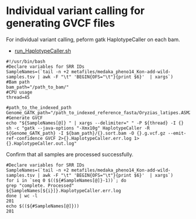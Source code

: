 # Individual variant calling for generating GVCF files

For individual variant calling, peform gatk HaplotypeCaller on each bam.

- [run_HaplotypeCaller.sh](scripts/run_HaplotypeCaller.sh)
```
#!/usr/bin/bash
#Declare variables for SRR IDs
SampleNames=(`tail -n +2 metafiles/medaka_pheno14_Kon-add-wild-samples.tsv | awk -F "\t" 'BEGIN{OFS="\t"}{print $6}'  | xargs`)
#Bam path
bam_path="/path_to_bam/"
#CPU usage
thread=45

#path_to_the_indexed_path
Genome_GATK_path="/path_to_indexed_reference_fasta/Oryzias_latipes.ASM223467v1.dna_sm.toplevel.fa"
#Generate GVCF
echo "${SampleNames[@]} " | xargs --delimiter=" " -P ${thread} -I {} sh -c "gatk --java-options "-Xmx10g" HaplotypeCaller -R ${Genome_GATK_path} -I ${bam_path}/{}.sort.bam -O {}.g.vcf.gz --emit-ref-confidence GVCF 2>{}.HaplotypeCaller.err.log 1>{}.HaplotypeCaller.out.log"
```

Confirm that all samples are processed successfully.
```
#Declare variables for SRR IDs
SampleNames=(`tail -n +2 metafiles/medaka_pheno14_Kon-add-wild-samples.tsv | awk -F "\t" 'BEGIN{OFS="\t"}{print $6}'  | xargs`)
for i in `seq 0 $((${#SampleNames[@]}-1))`; do
grep "complete. Processed" ${SampleNames[${i}]}.HaplotypeCaller.err.log
done | wc -l
201
echo $((${#SampleNames[@]}))
201
```

